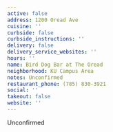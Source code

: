 ```yaml
---
active: false
address: 1200 Oread Ave
cuisine: ''
curbside: false
curbside_instructions: ''
delivery: false
delivery_service_websites: ''
hours: ''
name: Bird Dog Bar at The Oread
neighborhood: KU Campus Area
notes: Unconfirmed
restaurant_phone: (785) 830-3921
social: ''
takeout: false
website: ''
---
```


Unconfirmed